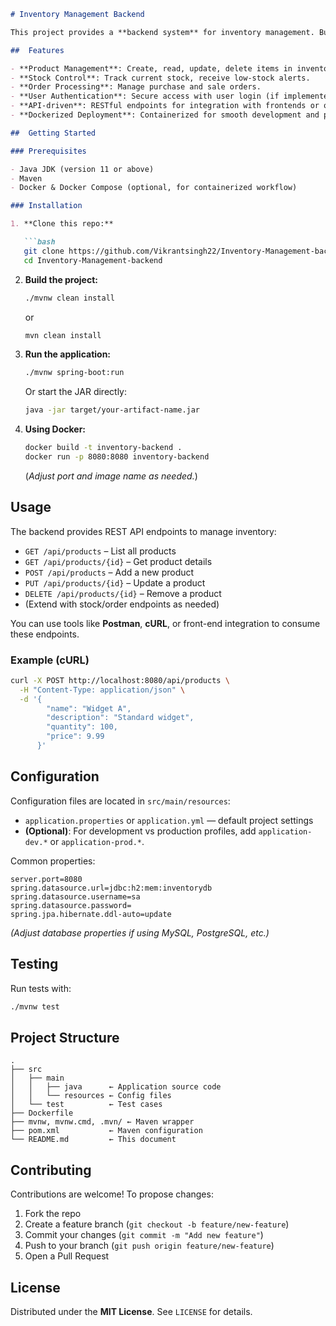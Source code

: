 ````markdown
# Inventory Management Backend

This project provides a **backend system** for inventory management. Built with Java, Maven, and Docker, it handles core operations like managing products, stock levels, orders, and user authentication.

##  Features

- **Product Management**: Create, read, update, delete items in inventory.
- **Stock Control**: Track current stock, receive low-stock alerts.
- **Order Processing**: Manage purchase and sale orders.
- **User Authentication**: Secure access with user login (if implemented).
- **API-driven**: RESTful endpoints for integration with frontends or other services.
- **Dockerized Deployment**: Containerized for smooth development and production setups.

##  Getting Started

### Prerequisites

- Java JDK (version 11 or above)
- Maven
- Docker & Docker Compose (optional, for containerized workflow)

### Installation

1. **Clone this repo:**

   ```bash
   git clone https://github.com/Vikrantsingh22/Inventory-Management-backend.git
   cd Inventory-Management-backend
````

2. **Build the project:**

   ```bash
   ./mvnw clean install
   ```

   or

   ```bash
   mvn clean install
   ```

3. **Run the application:**

   ```bash
   ./mvnw spring-boot:run
   ```

   Or start the JAR directly:

   ```bash
   java -jar target/your-artifact-name.jar
   ```

4. **Using Docker:**

   ```bash
   docker build -t inventory-backend .
   docker run -p 8080:8080 inventory-backend
   ```

   (*Adjust port and image name as needed.*)

## Usage

The backend provides REST API endpoints to manage inventory:

* `GET /api/products` – List all products
* `GET /api/products/{id}` – Get product details
* `POST /api/products` – Add a new product
* `PUT /api/products/{id}` – Update a product
* `DELETE /api/products/{id}` – Remove a product
* (Extend with stock/order endpoints as needed)

You can use tools like **Postman**, **cURL**, or front-end integration to consume these endpoints.

### Example (cURL)

```bash
curl -X POST http://localhost:8080/api/products \
  -H "Content-Type: application/json" \
  -d '{
        "name": "Widget A",
        "description": "Standard widget",
        "quantity": 100,
        "price": 9.99
      }'
```

## Configuration

Configuration files are located in `src/main/resources`:

* `application.properties` or `application.yml` — default project settings
* **(Optional)**: For development vs production profiles, add `application-dev.*` or `application-prod.*`.

Common properties:

```properties
server.port=8080
spring.datasource.url=jdbc:h2:mem:inventorydb
spring.datasource.username=sa
spring.datasource.password=
spring.jpa.hibernate.ddl-auto=update
```

*(Adjust database properties if using MySQL, PostgreSQL, etc.)*

## Testing

Run tests with:

```bash
./mvnw test
```

## Project Structure

```
.
├── src
│   ├── main
│   │   ├── java      ← Application source code
│   │   └── resources ← Config files
│   └── test          ← Test cases
├── Dockerfile
├── mvnw, mvnw.cmd, .mvn/ ← Maven wrapper
├── pom.xml           ← Maven configuration
└── README.md         ← This document
```

## Contributing

Contributions are welcome! To propose changes:

1. Fork the repo
2. Create a feature branch (`git checkout -b feature/new-feature`)
3. Commit your changes (`git commit -m "Add new feature"`)
4. Push to your branch (`git push origin feature/new-feature`)
5. Open a Pull Request

## License

Distributed under the **MIT License**. See `LICENSE` for details.


